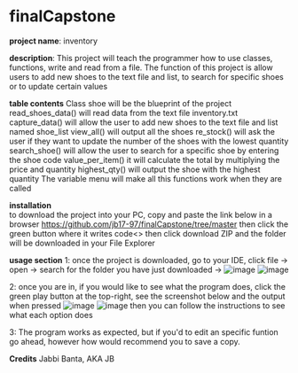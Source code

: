# finalCapstone
**project name**: inventory

**description**: This project will teach the programmer how to use classes, functions, write and read from a file. The function of this project is allow users to add new shoes to the text file and list, to search for specific shoes or to update certain values

**table contents**
  Class shoe will be the blueprint of the project
  read_shoes_data() will read data from the text file inventory.txt
  capture_data() will allow the user to add new shoes to the text file and list named shoe_list
  view_all() will output all the shoes
  re_stock() will ask the user if they want to update the number of the shoes with the lowest quantity
  search_shoe() will allow the user to search for a specific shoe by entering the shoe code
  value_per_item() it will calculate the total by multiplying the price and quantity
  highest_qty() will output the shoe with the highest quantity
  The variable menu will make all this functions work when they are called
  
**installation**  
to download the project into your PC, copy and paste the link below in a browser
https://github.com/jb17-97/finalCapstone/tree/master
then click the green button where it writes code<>
then click download ZIP and the folder will be downloaded in your File Explorer

**usage section**
1: once the project is downloaded, go to your IDE, click file -> open -> search for the folder you have just downloaded ->
![image](https://user-images.githubusercontent.com/93325861/220871037-03eb7477-1a18-4574-9125-c1e42b9c2e62.png)
![image](https://user-images.githubusercontent.com/93325861/220871272-7cb58dae-c9bc-42ce-ade0-6af0023741df.png)

2: once you are in, if you would like to see what the program does, click the green play button at the top-right, see the screenshot below and the output when pressed
![image](https://user-images.githubusercontent.com/93325861/220871804-2c9400d6-a937-440a-aa49-37559848d1aa.png)
![image](https://user-images.githubusercontent.com/93325861/220872250-50f00e60-341a-44b7-97bb-22e2a6c1c85d.png)
then you can follow the instructions to see what each option does

3: The program works as expected, but if you'd to edit an specific funtion go ahead, however how would recommend you to save a copy.

**Credits**
Jabbi Banta, AKA JB
